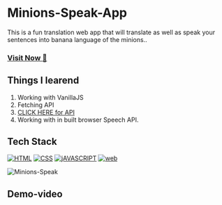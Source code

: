 # Minions-Speak-App
This is a fun translation web app that will translate as well as speak your sentences into banana language of the minions..


### <a href="#" target="_blank">**Visit Now 🚀**</a>

## Things I learend
1. Working with VanillaJS
2. Fetching API
3. [CLICK HERE for API](https://funtranslations.com/api/minion)
4. Working with in built browser Speech API.


## Tech Stack
[![HTML](https://img.shields.io/badge/HTML5-E34F26?style=for-the-badge&logo=html5&logoColor=white)](https://www.w3schools.com/html/)
[![CSS](https://img.shields.io/badge/CSS3-1572B6?style=for-the-badge&logo=css3&logoColor=white)](https://www.w3schools.com/css/)
[![jAVASCRIPT](https://img.shields.io/badge/JavaScript-323330?style=for-the-badge&logo=javascript&logoColor=F7DF1E)](https://www.w3schools.com/css/)
[![web](https://img.shields.io/badge/Replit-667881?style=for-the-badge&logo=Replit&logoColor=white)](https://replit.com/@NeeleshSingh3/Do-You-Know-Me-NodeJs-CLI-Quiz-App?embed=1&output=1)



![Minions-Speak](https://user-images.githubusercontent.com/32032008/131671888-38b56273-ee0c-45f0-afca-80e0dd714a5f.png)




## Demo-video


